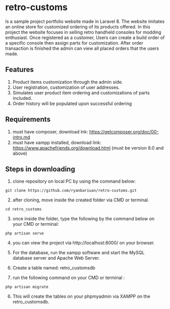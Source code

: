 # retro-customs

Is a sample project portfolio website made in Laravel 8. The website imitates an online store for customized ordering of its products offered. In this project the website focuses in selling retro handheld consoles for modding enthusiast. Once registered as a customer, Users can create a build order of a specific console then assign parts for customization. After order transaction is finished the admin can view all placed orders that the users made.

## Features

1. Product items customization through the admin side.
2. User registration, customization of user addresses.
3. Simulates user product item ordering and customizations of parts included.
4. Order history will be populated upon successful ordering

## Requirements

1. must have composer, download lnk: https://getcomposer.org/doc/00-intro.md
2. must have xampp installed, download link: https://www.apachefriends.org/download.html (must be version 8.0 and above)

## Steps in downloading

1. clone repository on local PC by using the command below:

```
git clone https://github.com/ryanbariuan/retro-customs.git

```

2. after cloning, move inside the created folder via CMD or terminal.

```
cd retro_customs

```

3. once inside the folder, type the following by the command below on your CMD or terminal:

```
php artisan serve

```

4. you can view the project via http://localhost:8000/ on your browser.

5. For the database, run the xampp software and start the MySQL database server and Apache Web Server.

6. Create a table named: retro_customsdb

7. run the following command on your CMD or terminal :

```
php artisan migrate

```

6. This will create the tables on your phpmyadmin via XAMPP on the retro_customsdb.
